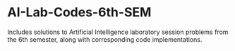 # AI-Lab-Codes-6th-SEM
Includes solutions to Artificial Intelligence laboratory session problems from the 6th semester, along with corresponding code implementations.
